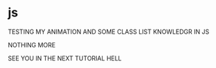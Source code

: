 # js

TESTING MY ANIMATION AND SOME CLASS LIST KNOWLEDGR IN JS

NOTHING MORE

SEE YOU IN THE NEXT TUTORIAL HELL 
